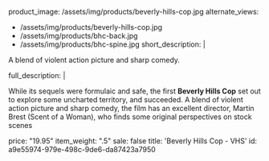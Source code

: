 product_image: /assets/img/products/beverly-hills-cop.jpg
alternate_views:
  - /assets/img/products/beverly-hills-cop.jpg
  - /assets/img/products/bhc-back.jpg
  - /assets/img/products/bhc-spine.jpg
short_description: |
  <p>A blend of violent action picture and sharp comedy.
  </p>
full_description: |
  <p>While its sequels were formulaic and safe, the first <strong>Beverly Hills Cop</strong> set out to explore some uncharted territory, and succeeded. A blend of violent action picture and sharp comedy, the film has an excellent director, Martin Brest (Scent of a Woman), who finds some original perspectives on stock scenes
  </p>
price: "19.95"
item_weight: ".5"
sale: false
title: 'Beverly Hills Cop - VHS'
id: a9e55974-979e-498c-9de6-da87423a7950

